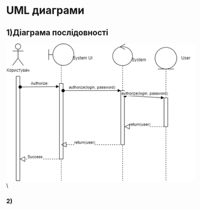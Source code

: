 # UML диаграми
## 1)Діаграма послідовності

![precedent_diagram](https://github.com/Koshman-Nikita/Lab_IT/blob/main/diagram_Authorize.drawio.png)\

### 2)
